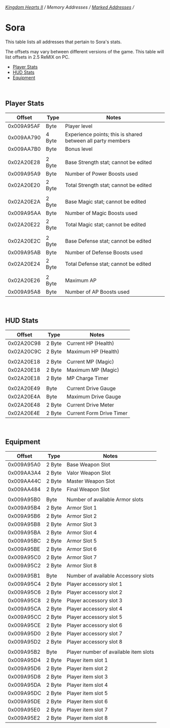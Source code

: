 ###### [Kingdom Hearts II](../index.md) / Memory Addresses / [Marked Addresses](marked.md) /

# Sora

This table lists all addresses that pertain to Sora's stats.

The offsets may vary between different versions of the game. This table will list offsets in 2.5 ReMIX on PC.

* [Player Stats](#player-stats)
* [HUD Stats](#hud-stats)
* [Equipment](#equipment)

<br/>

## Player Stats

| Offset     | Type   | Notes                                                       |
|------------|--------|-------------------------------------------------------------|
| 0x009A95AF | Byte   | Player level
| 0x009AA790 | 4 Byte | Experience points; this is shared between all party members
| 0x009AA7B0 | Byte   | Bonus level
|            |        |
| 0x02A20E28 | 2 Byte | Base Strength stat; cannot be edited
| 0x009A95A9 | Byte   | Number of Power Boosts used
| 0x02A20E20 | 2 Byte | Total Strength stat; cannot be edited
|            |        |
| 0x02A20E2A | 2 Byte | Base Magic stat; cannot be edited
| 0x009A95AA | Byte   | Number of Magic Boosts used
| 0x02A20E22 | 2 Byte | Total Magic stat; cannot be edited
|            |        |
| 0x02A20E2C | 2 Byte | Base Defense stat; cannot be edited
| 0x009A95AB | Byte   | Number of Defense Boosts used
| 0x02A20E24 | 2 Byte | Total Defense stat; cannot be edited
|            |        |
| 0x02A20E26 | 2 Byte | Maximum AP
| 0x009A95A8 | Byte   | Number of AP Boosts used

<br/>

## HUD Stats

| Offset     | Type   | Notes                                                       |
|------------|--------|-------------------------------------------------------------|
| 0x02A20C98 | 2 Byte | Current HP (Health)
| 0x02A20C9C | 2 Byte | Maximum HP (Health)
|            |        |
| 0x02A20E18 | 2 Byte | Current MP (Magic)
| 0x02A20E18 | 2 Byte | Maximum MP (Magic)
| 0x02A20E18 | 2 Byte | MP Charge Timer
|            |        |
| 0x02A20E49 | Byte   | Current Drive Gauge
| 0x02A20E4A | Byte   | Maximum Drive Gauge
| 0x02A20E48 | 2 Byte | Current Drive Meter
| 0x02A20E4E | 2 Byte | Current Form Drive Timer

<br/>

## Equipment

| Offset     | Type   | Notes                                                       |
|------------|--------|-------------------------------------------------------------|
| 0x009A95A0 | 2 Byte | Base Weapon Slot
| 0x009AA3A4 | 2 Byte | Valor Weapon Slot
| 0x009AA44C | 2 Byte | Master Weapon Slot
| 0x009AA484 | 2 Byte | Final Weapon Slot
|            |        |
| 0x009A95B0 | Byte   | Number of available Armor slots
| 0x009A95B4 | 2 Byte | Armor Slot 1
| 0x009A95B6 | 2 Byte | Armor Slot 2
| 0x009A95B8 | 2 Byte | Armor Slot 3
| 0x009A95BA | 2 Byte | Armor Slot 4
| 0x009A95BC | 2 Byte | Armor Slot 5
| 0x009A95BE | 2 Byte | Armor Slot 6
| 0x009A95C0 | 2 Byte | Armor Slot 7
| 0x009A95C2 | 2 Byte | Armor Slot 8
|            |        |
| 0x009A95B1 | Byte   | Number of available Accessory slots
| 0x009A95C4 | 2 Byte | Player accessory slot 1
| 0x009A95C6 | 2 Byte | Player accessory slot 2
| 0x009A95C8 | 2 Byte | Player accessory slot 3
| 0x009A95CA | 2 Byte | Player accessory slot 4
| 0x009A95CC | 2 Byte | Player accessory slot 5
| 0x009A95CE | 2 Byte | Player accessory slot 6
| 0x009A95D0 | 2 Byte | Player accessory slot 7
| 0x009A95D2 | 2 Byte | Player accessory slot 8
|            |        |
| 0x009A95B2 | Byte   | Player number of available item slots
| 0x009A95D4 | 2 Byte | Player item slot 1
| 0x009A95D6 | 2 Byte | Player item slot 2
| 0x009A95D8 | 2 Byte | Player item slot 3
| 0x009A95DA | 2 Byte | Player item slot 4
| 0x009A95DC | 2 Byte | Player item slot 5
| 0x009A95DE | 2 Byte | Player item slot 6
| 0x009A95E0 | 2 Byte | Player item slot 7
| 0x009A95E2 | 2 Byte | Player item slot 8
